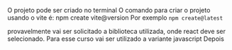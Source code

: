 O projeto pode ser criado no terminal
O comando para criar o projeto usando o vite é:
npm create vite@version
Por exemplo
`npm create@latest`

provavelmente vai ser solicitado a biblioteca utilizada, onde react deve ser selecionado. Para esse curso vai ser utilizado a variante javascript
Depois 